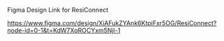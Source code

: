 Figma Design Link for ResiConnect

https://www.figma.com/design/XiAFukZYAnk6KtpiFxr5OG/ResiConnect?node-id=0-1&t=KdW7XqROCYxm5Njl-1
